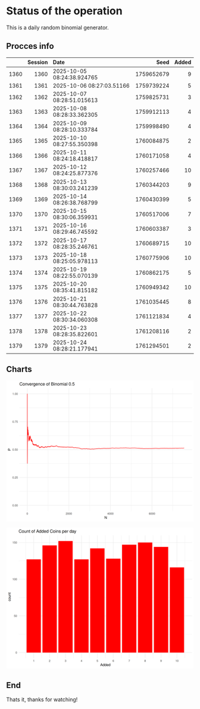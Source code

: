 # Status of the operation
  
  This is a daily random binomial generator.
  
## Procces info

|     | Session|Date                       |       Seed| Added|
|:----|-------:|:--------------------------|----------:|-----:|
|1360 |    1360|2025-10-05 08:24:38.924765 | 1759652679|     9|
|1361 |    1361|2025-10-06 08:27:03.51166  | 1759739224|     5|
|1362 |    1362|2025-10-07 08:28:51.015613 | 1759825731|     3|
|1363 |    1363|2025-10-08 08:28:33.362305 | 1759912113|     4|
|1364 |    1364|2025-10-09 08:28:10.333784 | 1759998490|     4|
|1365 |    1365|2025-10-10 08:27:55.350398 | 1760084875|     2|
|1366 |    1366|2025-10-11 08:24:18.418817 | 1760171058|     4|
|1367 |    1367|2025-10-12 08:24:25.877376 | 1760257466|    10|
|1368 |    1368|2025-10-13 08:30:03.241239 | 1760344203|     9|
|1369 |    1369|2025-10-14 08:26:38.768799 | 1760430399|     5|
|1370 |    1370|2025-10-15 08:30:06.359931 | 1760517006|     7|
|1371 |    1371|2025-10-16 08:29:46.745592 | 1760603387|     3|
|1372 |    1372|2025-10-17 08:28:35.246761 | 1760689715|    10|
|1373 |    1373|2025-10-18 08:25:05.978113 | 1760775906|    10|
|1374 |    1374|2025-10-19 08:22:55.070139 | 1760862175|     5|
|1375 |    1375|2025-10-20 08:35:41.815182 | 1760949342|    10|
|1376 |    1376|2025-10-21 08:30:44.763828 | 1761035445|     8|
|1377 |    1377|2025-10-22 08:30:34.060308 | 1761121834|     4|
|1378 |    1378|2025-10-23 08:28:35.822601 | 1761208116|     2|
|1379 |    1379|2025-10-24 08:28:21.177941 | 1761294501|     2|

## Charts 

![](charts/plot1.png)

![](charts/plot2.png)

## End

Thats it, thanks for watching!
